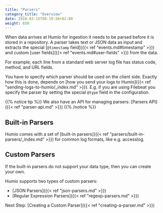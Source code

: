 ```yaml
---
title: "Parsers"
category_title: "Overview"
date: 2018-03-15T08:19:58+01:00
weight: 650
---
```


When data arrives at Humio for ingestion it needs to be parsed before it is stored in a repository.
A parser takes text or JSON data as input and extracts the special [`@timestamp` field]({{< ref "events.md#timestamp" >}}) and custom
[user fields]({{< ref "events.md#user-fields" >}}) from the data.

For example, each line from a standard web server log file has status code,
method, and URL fields.

You have to specify which parser should be used on the client side. Exactly how
this is done, depends on [how you send your logs to Humio]({{< ref "sending-logs-to-humio/_index.md" >}}).
E.g. if you are using Filebeat you specify the parser by setting the special `@type` field in the
configuration.

{{% notice tip %}}
We also have an API for managing parsers: [Parsers API]({{< ref "parser-api.md" >}})
{{% /notice %}}

## Built-in Parsers

Humio comes with a set of [built-in parsers]({{< ref "parsers/built-in-parsers/_index.md" >}}) for
common log formats, like e.g. accesslog.

## Custom Parsers

If the built-in parsers do not support your data type, then you can create
your own.

Humio supports two types of custom parsers:

* [JSON Parsers]({{< ref "json-parsers.md" >}})
* [Regular Expression Parsers]({{< ref "regexp-parsers.md" >}})

Next Step: [Creating a Custom Parser]({{< ref "creating-a-parser.md" >}})
